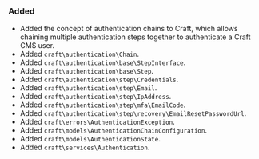 ### Added
- Added the concept of authentication chains to Craft, which allows chaining multiple authentication steps together to authenticate a Craft CMS user.
- Added `craft\authentication\Chain`.
- Added `craft\authentication\base\StepInterface`.
- Added `craft\authentication\base\Step`.
- Added `craft\authentication\step\Credentials`.
- Added `craft\authentication\step\Email`.
- Added `craft\authentication\step\IpAddress`.
- Added `craft\authentication\step\mfa\EmailCode`.
- Added `craft\authentication\step\recovery\EmailResetPasswordUrl`.
- Added `craft\errors\AuthenticationException`.
- Added `craft\models\AuthenticationChainConfiguration`.
- Added `craft\models\AuthenticationState`.
- Added `craft\services\Authentication`.
